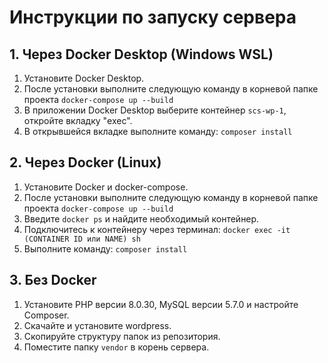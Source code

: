 # Инструкции по запуску сервера

## 1. Через Docker Desktop (Windows WSL)
1. Установите Docker Desktop.
2. После установки выполните следующую команду в корневой папке проекта `docker-compose up --build`
3. В приложении Docker Desktop выберите контейнер `scs-wp-1`, откройте вкладку "exec".
4. В открывшейся вкладке выполните команду: `composer install`


## 2. Через Docker (Linux)

1. Установите Docker и docker-compose.
2. После установки выполните следующую команду в корневой папке проекта `docker-compose up --build`
3. Введите `docker ps` и найдите необходимый контейнер.
4. Подключитесь к контейнеру через терминал: `docker exec -it (CONTAINER ID или NAME) sh`
5. Выполните команду: `composer install`

## 3. Без Docker

1. Установите PHP версии 8.0.30, MySQL версии 5.7.0 и настройте Composer.
2. Скачайте и установите wordpress.
3. Скопируйте структуру папок из репозитория.
4. Поместите папку `vendor` в корень сервера.
